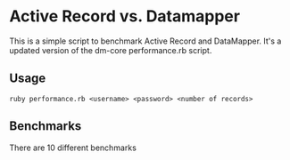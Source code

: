 Active Record vs. Datamapper
============================

This is a simple script to benchmark Active Record and DataMapper.
It's a updated version of the dm-core performance.rb script.



Usage
-------

    ruby performance.rb <username> <password> <number of records>



Benchmarks
-----------
 There are 10 different benchmarks